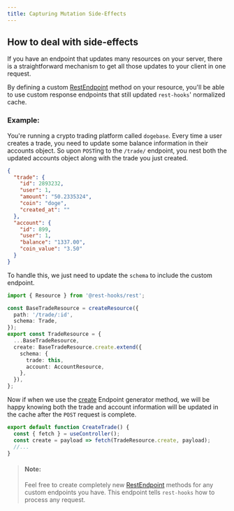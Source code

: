 ```yaml
---
title: Capturing Mutation Side-Effects
---
```


## How to deal with side-effects

If you have an endpoint that updates many resources on your server,
there is a straightforward mechanism to get all those updates
to your client in one request.

By defining a custom [RestEndpoint](../api/RestEndpoint.md) method on your resource,
you'll be able to use custom response endpoints that still
updated `rest-hooks`' normalized cache.

### Example:

You're running a crypto trading platform called `dogebase`. Every time
a user creates a trade, you need to update some balance information
in their accounts object. So upon `POST`ing to the `/trade/` endpoint,
you nest both the updated accounts object along with the trade you just
created.

```json title="POST /trade/"
{
  "trade": {
    "id": 2893232,
    "user": 1,
    "amount": "50.2335324",
    "coin": "doge",
    "created_at": ""
  },
  "account": {
    "id": 899,
    "user": 1,
    "balance": "1337.00",
    "coin_value": "3.50"
  }
}
```

To handle this, we just need to update the `schema` to include the custom
endpoint.

```typescript title="api/TradeResource.ts"
import { Resource } from '@rest-hooks/rest';

const BaseTradeResource = createResource({
  path: '/trade/:id',
  schema: Trade,
});
export const TradeResource = {
  ...BaseTradeResource,
  create: BaseTradeResource.create.extend({
    schema: {
      trade: this,
      account: AccountResource,
    },
  }),
};
```

Now if when we use the [create](../api/createResource.md#create) Endpoint generator method,
we will be happy knowing both the trade and account information will
be updated in the cache after the `POST` request is complete.

```typescript title="CreateTrade.tsx"
export default function CreateTrade() {
  const { fetch } = useController();
  const create = payload => fetch(TradeResource.create, payload);
  //...
}
```

> #### Note:
>
> Feel free to create completely new [RestEndpoint](../api/RestEndpoint.md) methods for any custom
> endpoints you have. This endpoint tells `rest-hooks` how to process any
> request.
